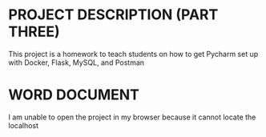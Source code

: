 # PROJECT DESCRIPTION (PART THREE)
This project is a homework to teach students on
how to get Pycharm set up with Docker, Flask, MySQL, and Postman

# WORD DOCUMENT

I am unable to open the project in my browser because it cannot locate the localhost
